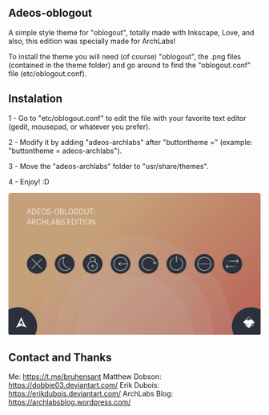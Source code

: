 
## Adeos-oblogout

A simple style theme for "oblogout", totally made with Inkscape, Love, and also, this edition was specially made for ArchLabs!

To install the theme you will need (of course) "oblogout", the .png files (contained in the theme folder) and go around to find the "oblogout.conf" file (etc/oblogout.conf).

## Instalation 

1 - Go to "etc/oblogout.conf" to edit the file with your favorite text editor (gedit, mousepad, or whatever you prefer).

2 - Modify it by adding "adeos-archlabs" after "buttontheme =" (example: "buttontheme = adeos-archlabs").

3 - Move the "adeos-archlabs" folder to "usr/share/themes".

4 - Enjoy! :D 

![My image](https://github.com/bruhensant/Adeos-Oblogout/blob/master/adeos-archlabs/Preview-ArchLabs.png)

## Contact and Thanks

Me: https://t.me/bruhensant
Matthew Dobson: https://dobbie03.deviantart.com/
Erik Dubois: https://erikdubois.deviantart.com/
ArchLabs Blog: https://archlabsblog.wordpress.com/

